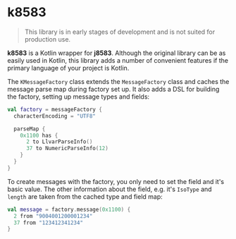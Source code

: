 # k8583

> This library is in early stages of development and is not suited for production use.

**k8583** is a Kotlin wrapper for **j8583**. Although the original library can be as easily used in Kotlin, this library adds a number of convenient features if the primary language of your project is Kotlin.

The `KMessageFactory` class extends the `MessageFactory` class and caches the message parse map during factory set up. It also adds a DSL for building the
factory, setting up message types and fields:

```kotlin
val factory = messageFactory {
  characterEncoding = "UTF8"

  parseMap {
    0x1100 has {
      2 to LlvarParseInfo()
      37 to NumericParseInfo(12)
    }
  }
}
```

To create messages with the factory, you only need to set the field and it's basic value. The other information about the field, e.g. it's `IsoType`
and `length` are taken from the cached type and field map:

```kotlin
val message = factory.message(0x1100) {
  2 from "9004001200001234"
  37 from "123412341234"
}
```
